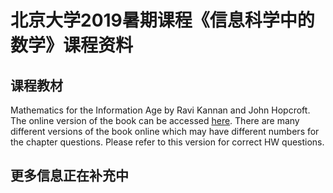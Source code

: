 # 北京大学2019暑期课程《信息科学中的数学》课程资料
## 课程教材
Mathematics for the Information Age by Ravi Kannan and John Hopcroft. The online version of the book can be accessed [here](http://www.cs.cornell.edu/jeh/book%20no%20so;utions%20March%202019.pdf). There are many different versions of the book online which may have different numbers for the chapter questions. Please refer to this version for correct HW questions.
## 更多信息正在补充中
